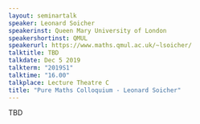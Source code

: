 ```yaml
---
layout: seminartalk
speaker: Leonard Soicher
speakerinst: Queen Mary University of London
speakershortinst: QMUL
speakerurl: https://www.maths.qmul.ac.uk/~lsoicher/
talktitle: TBD
talkdate: Dec 5 2019
talkterm: "2019S1"
talktime: "16.00"
talkplace: Lecture Theatre C
title: "Pure Maths Colloquium - Leonard Soicher"
---
```


 TBD